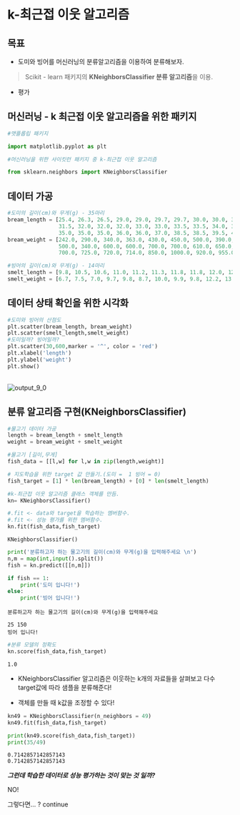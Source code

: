 # k-최근접 이웃 알고리즘

## 목표

* 도미와 빙어를 머신러닝의 분류알고리즘을 이용하여 분류해보자.

> Scikit - learn 패키지의 **KNeighborsClassifier 분류 알고리즘**을 이용.

* 평가

## 머신러닝 - k 최근접 이웃 알고리즘을 위한 패키지


```python
#맷플롭립 패키지

import matplotlib.pyplot as plt
```


```python
#머신러닝을 위한 사이킷런 패키지 중 k-최근접 이웃 알고리즘

from sklearn.neighbors import KNeighborsClassifier
```

## 데이터 가공


```python
#도미의 길이(cm)와 무게(g) - 35마리
bream_length = [25.4, 26.3, 26.5, 29.0, 29.0, 29.7, 29.7, 30.0, 30.0, 30.7, 31.0, 31.0, 
                31.5, 32.0, 32.0, 32.0, 33.0, 33.0, 33.5, 33.5, 34.0, 34.0, 34.5, 35.0, 
                35.0, 35.0, 35.0, 36.0, 36.0, 37.0, 38.5, 38.5, 39.5, 41.0, 41.0]
bream_weight = [242.0, 290.0, 340.0, 363.0, 430.0, 450.0, 500.0, 390.0, 450.0, 500.0, 475.0, 500.0, 
                500.0, 340.0, 600.0, 600.0, 700.0, 700.0, 610.0, 650.0, 575.0, 685.0, 620.0, 680.0, 
                700.0, 725.0, 720.0, 714.0, 850.0, 1000.0, 920.0, 955.0, 925.0, 975.0, 950.0]
```


```python
#빙어의 길이(cm)와 무게(g) - 14마리
smelt_length = [9.8, 10.5, 10.6, 11.0, 11.2, 11.3, 11.8, 11.8, 12.0, 12.2, 12.4, 13.0, 14.3, 15.0]
smelt_weight = [6.7, 7.5, 7.0, 9.7, 9.8, 8.7, 10.0, 9.9, 9.8, 12.2, 13.4, 12.2, 19.7, 19.9]
```

## 데이터 상태 확인을 위한 시각화


```python
#도미와 빙어의 산점도
plt.scatter(bream_length, bream_weight)
plt.scatter(smelt_length,smelt_weight)
#도미일까? 빙어일까?
plt.scatter(30,600,marker = '^', color = 'red')
plt.xlabel('length')
plt.ylabel('weight')
plt.show()
```


​    
![output_9_0](https://user-images.githubusercontent.com/97498405/157443343-2c8ea896-4487-4f77-a3e4-bd85a0f97bc3.png)
​    


## 분류 알고리즘 구현(KNeighborsClassifier)



```python
#물고기 데이터 가공
length = bream_length + smelt_length
weight = bream_weight + smelt_weight

#물고기 [길이,무게]
fish_data = [[l,w] for l,w in zip(length,weight)]

# 지도학습을 위한 target 값 만들기.(도미 =  1 빙어 = 0)
fish_target = [1] * len(bream_length) + [0] * len(smelt_length)
```


```python
#k-최근접 이웃 알고리즘 클래스 객체를 만듬.
kn= KNeighborsClassifier()

#.fit <- data와 target을 학습하는 멤버함수.
#.fit <- 성능 평가를 위한 멤버함수.
kn.fit(fish_data,fish_target)
```




    KNeighborsClassifier()




```python
print('분류하고자 하는 물고기의 길이(cm)와 무게(g)을 입력해주세요 \n')
n,m = map(int,input().split())
fish = kn.predict([[n,m]])

if fish == 1:
    print('도미 입니다!')
else:
    print('빙어 입니다!')
```

    분류하고자 하는 물고기의 길이(cm)와 무게(g)을 입력해주세요 
    
    25 150
    빙어 입니다!



```python
#분류 모델의 정확도
kn.score(fish_data,fish_target)
```




    1.0



* KNeighborsClassifier 알고리즘은 이웃하는 k개의 자료들을 살펴보고 다수 target값에 따라 샘플을 분류해준다!

* 객체를 만들 때 k값을 조정할 수 있다!


```python
kn49 = KNeighborsClassifier(n_neighbors = 49)
kn49.fit(fish_data,fish_target)

print(kn49.score(fish_data,fish_target))
print(35/49)
```

    0.7142857142857143
    0.7142857142857143


***그런데 학습한 데이터로 성능 평가하는 것이 맞는 것 일까?***

NO! 

그렇다면... ? continue
